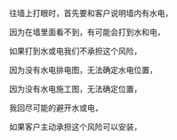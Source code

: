 
往墙上打眼时，首先要和客户说明墙内有水电，

因为在墙里面看不到，有可能会打到水和电，


如果打到水或电我们不承担这个风险，

因为没有水电排电图，无法确定水电位置，

因为没有水电施工图，无法确定位置，


我回尽可能的避开水或电，









如果客户主动承担这个风险可以安装，










